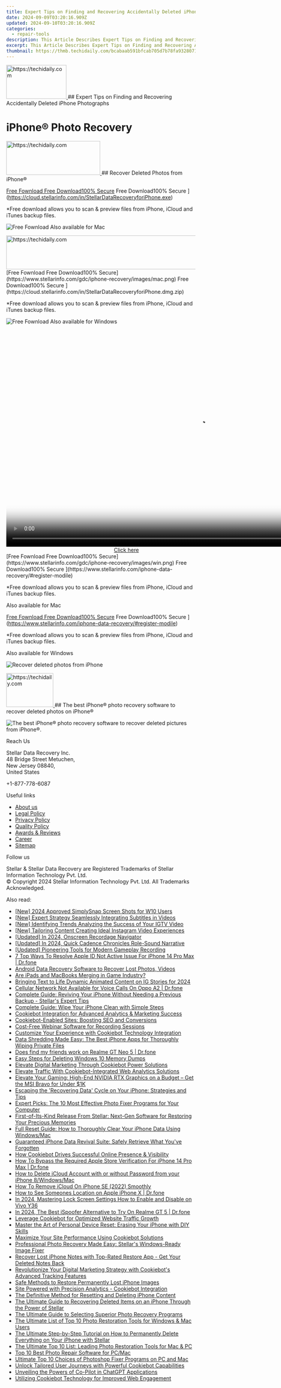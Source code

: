 ```yaml
---
title: Expert Tips on Finding and Recovering Accidentally Deleted iPhone Photographs
date: 2024-09-09T03:20:16.909Z
updated: 2024-09-10T03:20:16.909Z
categories:
  - repair-tools
description: This Article Describes Expert Tips on Finding and Recovering Accidentally Deleted iPhone Photographs
excerpt: This Article Describes Expert Tips on Finding and Recovering Accidentally Deleted iPhone Photographs
thumbnail: https://thmb.techidaily.com/bcabaab591bfcab705d7b78fa9328071af132a2f5e82388216c0b539cc0ef7e4.jpg
---
```


<!-- affiliate ads begin -->
<a href="https://25home.pxf.io/c/5597632/2123469/16836" target="_top" id="2123469">
  <img src="//a.impactradius-go.com/display-ad/16836-2123469" border="0" alt="https://techidaily.com" width="160" height="90"/>
</a>
<img height="0" width="0" src="https://25home.pxf.io/i/5597632/2123469/16836" style="position:absolute;visibility:hidden;" border="0" />
<!-- affiliate ads end -->
## Expert Tips on Finding and Recovering Accidentally Deleted iPhone Photographs

# iPhone® Photo Recovery

<!-- affiliate ads begin -->
<a href="https://aligracehair.sjv.io/c/5597632/2135398/19272" target="_top" id="2135398">
  <img src="//a.impactradius-go.com/display-ad/19272-2135398" border="0" alt="https://techidaily.com" width="250" height="90"/>
</a>
<img height="0" width="0" src="https://aligracehair.sjv.io/i/5597632/2135398/19272" style="position:absolute;visibility:hidden;" border="0" />
<!-- affiliate ads end -->
## Recover Deleted Photos from iPhone®

[Free Fownload Free Download100% Secure](https://www.stellarinfo.com/gdc/iphone-recovery/images/win.png) Free Download100% Secure ](https://cloud.stellarinfo.com/in/StellarDataRecoveryforiPhone.exe)

 \*Free download allows you to scan & preview files from iPhone, iCloud and iTunes backup files.

![Free Fownload](https://www.stellarinfo.com/gdc/iphone-recovery/images/small-apple.png) Also available for Mac

<!-- affiliate ads begin -->
<a href="https://appsumo.8odi.net/c/5597632/2118311/7443" target="_top" id="2118311">
  <img src="//a.impactradius-go.com/display-ad/7443-2118311" border="0" alt="https://techidaily.com" width="728" height="90"/>
</a>
<img height="0" width="0" src="https://appsumo.8odi.net/i/5597632/2118311/7443" style="position:absolute;visibility:hidden;" border="0" />
<!-- affiliate ads end -->
[Free Fownload Free Download100% Secure](https://www.stellarinfo.com/gdc/iphone-recovery/images/mac.png) Free Download100% Secure ](https://cloud.stellarinfo.com/in/StellarDataRecoveryforiPhone.dmg.zip)

 \*Free download allows you to scan & preview files from iPhone, iCloud and iTunes backup files.

![Free Fownload](https://www.stellarinfo.com/gdc/iphone-recovery/images/small-windows.png) Also available for Windows

<!-- affiliate ads begin -->
<span id="1444782">
					<video width="1024" height="576" style="cursor:pointer"
           poster="//a.impactradius-go.com/display-clicktoplayimage/1444782.png"
           onclick="if(!this.playClicked){this.play();this.setAttribute('controls',true);this.playClicked=true;}">
	   <source src="//a.impactradius-go.com/display-ad/14559-1444782">
	   <img src="//a.impactradius-go.com/display-clicktoplayimage/1444782.png" style="border: none; height: 100%; width: 100%; object-fit: contain">
	</video>
	<div style="width:640px;text-align:center"><a href="javascript:window.open(decodeURIComponent('https%3A%2F%2Fpropmoneyinc.pxf.io%2Fc%2F5597632%2F1444782%2F14559'), '_blank');void(0);">Click here</a></div>
</span>
<img height="0" width="0" src="https://imp.pxf.io/i/5597632/1444782/14559" style="position:absolute;visibility:hidden;" border="0" />
<!-- affiliate ads end -->
[Free Fownload Free Download100% Secure](https://www.stellarinfo.com/gdc/iphone-recovery/images/win.png) Free Download100% Secure ](https://www.stellarinfo.com/iphone-data-recovery/#register-modile)

 \*Free download allows you to scan & preview files from iPhone, iCloud and iTunes backup files.

 Also available for Mac

[Free Fownload Free Download100% Secure](https://www.stellarinfo.com/gdc/iphone-recovery/images/mac.png) Free Download100% Secure ](https://www.stellarinfo.com/iphone-data-recovery/#register-modile)

 \*Free download allows you to scan & preview files from iPhone, iCloud and iTunes backup files.

 Also available for Windows

![Recover deleted photos
from iPhone](https://www.stellarinfo.com/iphone-data-recovery/images/photos.png)

<!-- affiliate ads begin -->
<a href="https://aligracehair.sjv.io/c/5597632/2115941/19272" target="_top" id="2115941">
  <img src="//a.impactradius-go.com/display-ad/19272-2115941" border="0" alt="https://techidaily.com" width="125" height="90"/>
</a>
<img height="0" width="0" src="https://aligracehair.sjv.io/i/5597632/2115941/19272" style="position:absolute;visibility:hidden;" border="0" />
<!-- affiliate ads end -->
## The best iPhone® photo recovery software to recover deleted photos on iPhone®

![The best iPhone® photo recovery software to recover
deleted pictures from iPhone®.](https://www.stellarinfo.com/iphone-data-recovery/images/icon-lg-1.png)

Reach Us

 Stellar Data Recovery Inc.  
 48 Bridge Street Metuchen,  
 New Jersey 08840,  
 United States

+1-877-778-6087

Useful links

* [About us](https://tools.techidaily.com/stellardata-recovery/buy-now/)
* [Legal Policy](https://tools.techidaily.com/stellardata-recovery/buy-now/)
* [Privacy Policy](https://tools.techidaily.com/stellardata-recovery/buy-now/)
* [Quality Policy](https://tools.techidaily.com/stellardata-recovery/buy-now/)
* [Awards & Reviews](https://tools.techidaily.com/stellardata-recovery/buy-now/)
* [Career](https://tools.techidaily.com/stellardata-recovery/buy-now/)
* [Sitemap](https://www.stellarinfo.com/sitemap.php)

Follow us

[](https://www.facebook.com/stellarinfo) [](https://twitter.com/stellarinfo) [](https://www.linkedin.com/company/stellardatarecovery/) [](https://www.youtube.com/user/stellarite)

 Stellar & Stellar Data Recovery are Registered Trademarks of Stellar Information Technology Pvt. Ltd.  
 © Copyright 2024 Stellar Information Technology Pvt. Ltd. All Trademarks Acknowledged.

<ins class="adsbygoogle"
     style="display:block"
     data-ad-format="autorelaxed"
     data-ad-client="ca-pub-7571918770474297"
     data-ad-slot="1223367746"></ins>



<ins class="adsbygoogle"
     style="display:block"
     data-ad-client="ca-pub-7571918770474297"
     data-ad-slot="8358498916"
     data-ad-format="auto"
     data-full-width-responsive="true"></ins>

<span class="atpl-alsoreadstyle">Also read:</span>
<div><ul>
<li><a href="https://video-capture.techidaily.com/new-2024-approved-simplysnap-screen-shots-for-w10-users/"><u>[New] 2024 Approved  SimplySnap Screen Shots for W10 Users</u></a></li>
<li><a href="https://fox-hovers.techidaily.com/new-expert-strategy-seamlessly-integrating-subtitles-in-videos/"><u>[New] Expert Strategy  Seamlessly Integrating Subtitles in Videos</u></a></li>
<li><a href="https://instagram-video-files.techidaily.com/new-identifying-trends-analyzing-the-success-of-your-igtv-video/"><u>[New] Identifying Trends  Analyzing the Success of Your IGTV Video</u></a></li>
<li><a href="https://instagram-clips.techidaily.com/new-tailoring-content-creating-ideal-instagram-video-experiences/"><u>[New] Tailoring Content  Creating Ideal Instagram Video Experiences</u></a></li>
<li><a href="https://digital-screen-recording.techidaily.com/updated-in-2024-onscreen-recordage-navigator/"><u>[Updated] In 2024, Onscreen Recordage Navigator</u></a></li>
<li><a href="https://youtube-sure.techidaily.com/ed-in-2024-quick-cadence-chronicles-role-sound-narrative/"><u>[Updated] In 2024, Quick Cadence Chronicles  Role-Sound Narrative</u></a></li>
<li><a href="https://screen-capture.techidaily.com/updated-pioneering-tools-for-modern-gameplay-recording/"><u>[Updated] Pioneering Tools for Modern Gameplay Recording</u></a></li>
<li><a href="https://iphone-unlock.techidaily.com/7-top-ways-to-resolve-apple-id-not-active-issue-for-iphone-14-pro-max-drfone-by-drfone-ios/"><u>7 Top Ways To Resolve Apple ID Not Active Issue For iPhone 14 Pro Max | Dr.fone</u></a></li>
<li><a href="https://data-recovery.techidaily.com/1720600653166-android-data-recovery-software-to-recover-lost-photos-videos/"><u>Android Data Recovery Software to Recover Lost Photos, Videos</u></a></li>
<li><a href="https://games-able.techidaily.com/are-ipads-and-macbooks-merging-in-game-industry/"><u>Are iPads and MacBooks Merging in Game Industry?</u></a></li>
<li><a href="https://extra-information.techidaily.com/bringing-text-to-life-dynamic-animated-content-on-ig-stories-for-2024/"><u>Bringing Text to Life  Dynamic Animated Content on IG Stories for 2024</u></a></li>
<li><a href="https://howto.techidaily.com/cellular-network-not-available-for-voice-calls-on-oppo-a2-drfone-by-drfone-fix-android-problems-fix-android-problems/"><u>Cellular Network Not Available for Voice Calls On Oppo A2 | Dr.fone</u></a></li>
<li><a href="https://data-safeguard.techidaily.com/complete-guide-reviving-your-iphone-without-needing-a-previous-backup-stellars-expert-tips/"><u>Complete Guide: Reviving Your iPhone Without Needing a Previous Backup - Stellar's Expert Tips</u></a></li>
<li><a href="https://data-safeguard.techidaily.com/complete-guide-wipe-your-iphone-clean-with-simple-steps/"><u>Complete Guide: Wipe Your iPhone Clean with Simple Steps</u></a></li>
<li><a href="https://data-safeguard.techidaily.com/cookiebot-integration-for-advanced-analytics-and-marketing-success/"><u>Cookiebot Integration for Advanced Analytics & Marketing Success</u></a></li>
<li><a href="https://data-safeguard.techidaily.com/cookiebot-enabled-sites-boosting-seo-and-conversions/"><u>Cookiebot-Enabled Sites: Boosting SEO and Conversions</u></a></li>
<li><a href="https://screen-recording.techidaily.com/cost-free-webinar-software-for-recording-sessions/"><u>Cost-Free Webinar Software for Recording Sessions</u></a></li>
<li><a href="https://data-safeguard.techidaily.com/customize-your-experience-with-cookiebot-technology-integration/"><u>Customize Your Experience with Cookiebot Technology Integration</u></a></li>
<li><a href="https://data-safeguard.techidaily.com/data-shredding-made-easy-the-best-iphone-apps-for-thoroughly-wiping-private-files/"><u>Data Shredding Made Easy: The Best iPhone Apps for Thoroughly Wiping Private Files</u></a></li>
<li><a href="https://location-social.techidaily.com/does-find-my-friends-work-on-realme-gt-neo-5-drfone-by-drfone-virtual-android/"><u>Does find my friends work on Realme GT Neo 5 | Dr.fone</u></a></li>
<li><a href="https://win-forum.techidaily.com/easy-steps-for-deleting-windows-10-memory-dumps/"><u>Easy Steps for Deleting Windows 10 Memory Dumps</u></a></li>
<li><a href="https://data-safeguard.techidaily.com/elevate-digital-marketing-through-cookiebot-power-solutions/"><u>Elevate Digital Marketing Through Cookiebot Power Solutions</u></a></li>
<li><a href="https://data-safeguard.techidaily.com/elevate-traffic-with-cookiebot-integrated-web-analytics-solutions/"><u>Elevate Traffic With Cookiebot-Integrated Web Analytics Solutions</u></a></li>
<li><a href="https://hardware-updates.techidaily.com/elevate-your-gaming-high-end-nvidia-rtx-graphics-on-a-budget-get-the-msi-bravo-for-under-1k/"><u>Elevate Your Gaming: High-End NVIDIA RTX Graphics on a Budget – Get the MSI Bravo for Under $1K</u></a></li>
<li><a href="https://data-safeguard.techidaily.com/escaping-the-recovering-data-cycle-on-your-iphone-strategies-and-tips/"><u>Escaping the 'Recovering Data' Cycle on Your iPhone: Strategies and Tips</u></a></li>
<li><a href="https://data-safeguard.techidaily.com/expert-picks-the-10-most-effective-photo-fixer-programs-for-your-computer/"><u>Expert Picks: The 10 Most Effective Photo Fixer Programs for Your Computer</u></a></li>
<li><a href="https://data-safeguard.techidaily.com/first-of-its-kind-release-from-stellar-next-gen-software-for-restoring-your-precious-memories/"><u>First-of-Its-Kind Release From Stellar: Next-Gen Software for Restoring Your Precious Memories</u></a></li>
<li><a href="https://data-safeguard.techidaily.com/full-reset-guide-how-to-thoroughly-clear-your-iphone-data-using-windowsmac/"><u>Full Reset Guide: How to Thoroughly Clear Your iPhone Data Using Windows/Mac</u></a></li>
<li><a href="https://data-safeguard.techidaily.com/guaranteed-iphone-data-revival-suite-safely-retrieve-what-youve-forgotten/"><u>Guaranteed iPhone Data Revival Suite: Safely Retrieve What You've Forgotten</u></a></li>
<li><a href="https://data-safeguard.techidaily.com/how-cookiebot-drives-successful-online-presence-and-visibility/"><u>How Cookiebot Drives Successful Online Presence & Visibility</u></a></li>
<li><a href="https://iphone-unlock.techidaily.com/how-to-bypass-the-required-apple-store-verification-for-iphone-14-pro-max-drfone-by-drfone-ios/"><u>How To Bypass the Required Apple Store Verification For iPhone 14 Pro Max | Dr.fone</u></a></li>
<li><a href="https://activate-lock.techidaily.com/how-to-delete-icloud-account-with-or-without-password-from-your-iphone-8windowsmac-by-drfone-ios/"><u>How to Delete iCloud Account with or without Password from your iPhone 8/Windows/Mac</u></a></li>
<li><a href="https://activate-lock.techidaily.com/how-to-remove-icloud-on-iphone-se-2022-smoothly-by-drfone-ios/"><u>How To Remove iCloud On iPhone SE (2022) Smoothly</u></a></li>
<li><a href="https://iphone-location.techidaily.com/how-to-see-someones-location-on-apple-iphone-x-drfone-by-drfone-virtual-ios/"><u>How to See Someones Location on Apple iPhone X | Dr.fone</u></a></li>
<li><a href="https://android-unlock.techidaily.com/in-2024-mastering-lock-screen-settings-how-to-enable-and-disable-on-vivo-y36-by-drfone-android/"><u>In 2024, Mastering Lock Screen Settings How to Enable and Disable on Vivo Y36</u></a></li>
<li><a href="https://pokemon-go-android.techidaily.com/in-2024-the-best-ispoofer-alternative-to-try-on-realme-gt-5-drfone-by-drfone-virtual-android/"><u>In 2024, The Best iSpoofer Alternative to Try On Realme GT 5 | Dr.fone</u></a></li>
<li><a href="https://data-safeguard.techidaily.com/leverage-cookiebot-for-optimized-website-traffic-growth/"><u>Leverage Cookiebot for Optimized Website Traffic Growth</u></a></li>
<li><a href="https://data-safeguard.techidaily.com/master-the-art-of-personal-device-reset-erasing-your-iphone-with-diy-skills/"><u>Master the Art of Personal Device Reset: Erasing Your iPhone with DIY Skills</u></a></li>
<li><a href="https://data-safeguard.techidaily.com/maximize-your-site-performance-using-cookiebot-solutions/"><u>Maximize Your Site Performance Using Cookiebot Solutions</u></a></li>
<li><a href="https://data-safeguard.techidaily.com/professional-photo-recovery-made-easy-stellars-windows-ready-image-fixer/"><u>Professional Photo Recovery Made Easy: Stellar's Windows-Ready Image Fixer</u></a></li>
<li><a href="https://data-safeguard.techidaily.com/recover-lost-iphone-notes-with-top-rated-restore-app-get-your-deleted-notes-back/"><u>Recover Lost iPhone Notes with Top-Rated Restore App - Get Your Deleted Notes Back</u></a></li>
<li><a href="https://data-safeguard.techidaily.com/revolutionize-your-digital-marketing-strategy-with-cookiebots-advanced-tracking-features/"><u>Revolutionize Your Digital Marketing Strategy with Cookiebot's Advanced Tracking Features</u></a></li>
<li><a href="https://data-safeguard.techidaily.com/safe-methods-to-restore-permanently-lost-iphone-images/"><u>Safe Methods to Restore Permanently Lost iPhone Images</u></a></li>
<li><a href="https://data-safeguard.techidaily.com/site-powered-with-precision-analytics-cookiebot-integration/"><u>Site Powered with Precision Analytics - Cookiebot Integration</u></a></li>
<li><a href="https://data-safeguard.techidaily.com/the-definitive-method-for-resetting-and-deleting-iphone-content/"><u>The Definitive Method for Resetting and Deleting iPhone Content</u></a></li>
<li><a href="https://data-safeguard.techidaily.com/the-ultimate-guide-to-recovering-deleted-items-on-an-iphone-through-the-power-of-stellar/"><u>The Ultimate Guide to Recovering Deleted Items on an iPhone Through the Power of Stellar</u></a></li>
<li><a href="https://data-safeguard.techidaily.com/the-ultimate-guide-to-selecting-superior-photo-recovery-programs/"><u>The Ultimate Guide to Selecting Superior Photo Recovery Programs</u></a></li>
<li><a href="https://data-safeguard.techidaily.com/the-ultimate-list-of-top-10-photo-restoration-tools-for-windows-and-mac-users/"><u>The Ultimate List of Top 10 Photo Restoration Tools for Windows & Mac Users</u></a></li>
<li><a href="https://data-safeguard.techidaily.com/the-ultimate-step-by-step-tutorial-on-how-to-permanently-delete-everything-on-your-iphone-with-stellar/"><u>The Ultimate Step-by-Step Tutorial on How to Permanently Delete Everything on Your iPhone with Stellar</u></a></li>
<li><a href="https://data-safeguard.techidaily.com/the-ultimate-top-10-list-leading-photo-restoration-tools-for-mac-and-pc/"><u>The Ultimate Top 10 List: Leading Photo Restoration Tools for Mac & PC</u></a></li>
<li><a href="https://data-safeguard.techidaily.com/top-10-best-photo-repair-software-for-pcmac/"><u>Top 10 Best Photo Repair Software for PC/Mac</u></a></li>
<li><a href="https://data-safeguard.techidaily.com/ultimate-top-10-choices-of-photoshop-fixer-programs-on-pc-and-mac/"><u>Ultimate Top 10 Choices of Photoshop Fixer Programs on PC and Mac</u></a></li>
<li><a href="https://data-safeguard.techidaily.com/unlock-tailored-user-journeys-with-powerful-cookiebot-capabilities/"><u>Unlock Tailored User Journeys with Powerful Cookiebot Capabilities</u></a></li>
<li><a href="https://tech-hub.techidaily.com/unveiling-the-powers-of-co-pilot-in-chatgpt-applications/"><u>Unveiling the Powers of Co-Pilot in ChatGPT Applications</u></a></li>
<li><a href="https://data-safeguard.techidaily.com/utilizing-cookiebot-technology-for-improved-web-engagement/"><u>Utilizing Cookiebot Technology for Improved Web Engagement</u></a></li>
</ul></div>
